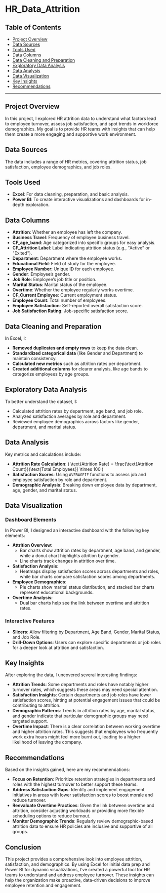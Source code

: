 # HR_Data_Attrition

## Table of Contents
- [Project Overview](#project-overview)
- [Data Sources](#data-sources)
- [Tools Used](#tools-used)
- [Data Columns](#data-columns)
- [Data Cleaning and Preparation](#data-cleaning-and-preparation)
- [Exploratory Data Analysis](#exploratory-data-analysis)
- [Data Analysis](#data-analysis)
- [Data Visualization](#data-visualization)
- [Key Insights](#key-insights)
- [Recommendations](#recommendations)

---

## Project Overview
In this project, I explored HR attrition data to understand what factors lead to employee turnover, assess job satisfaction, and spot trends in workforce demographics. My goal is to provide HR teams with insights that can help them create a more engaging and supportive work environment.

## Data Sources
The data includes a range of HR metrics, covering attrition status, job satisfaction, employee demographics, and job roles.

## Tools Used
- **Excel**: For data cleaning, preparation, and basic analysis.
- **Power BI**: To create interactive visualizations and dashboards for in-depth exploration.

## Data Columns
- **Attrition**: Whether an employee has left the company.
- **Business Travel**: Frequency of employee business travel.
- **CF_age_band**: Age categorized into specific groups for easy analysis.
- **CF_Attrition Label**: Label indicating attrition status (e.g., "Active" or "Exited").
- **Department**: Department where the employee works.
- **Educational Field**: Field of study for the employee.
- **Employee Number**: Unique ID for each employee.
- **Gender**: Employee’s gender.
- **Job Role**: Employee’s job title or position.
- **Marital Status**: Marital status of the employee.
- **Overtime**: Whether the employee regularly works overtime.
- **CF_Current Employee**: Current employment status.
- **Employee Count**: Total number of employees.
- **Employee Satisfaction**: Self-reported overall satisfaction score.
- **Job Satisfaction Rating**: Job-specific satisfaction score.

## Data Cleaning and Preparation
In Excel, I:
- **Removed duplicates and empty rows** to keep the data clean.
- **Standardized categorical data** (like Gender and Department) to maintain consistency.
- **Calculated new metrics** such as attrition rates per department.
- **Created additional columns** for clearer analysis, like age bands to categorize employees by age groups.

## Exploratory Data Analysis
To better understand the dataset, I:
- Calculated attrition rates by department, age band, and job role.
- Analyzed satisfaction averages by role and department.
- Reviewed employee demographics across factors like gender, department, and marital status.

## Data Analysis
Key metrics and calculations include:
- **Attrition Rate Calculation**: \( \text{Attrition Rate} = \frac{\text{Attrition Count}}{\text{Total Employees}} \times 100 \)
- **Satisfaction Scores**: Using `AVERAGEIF` functions to assess job and employee satisfaction by role and department.
- **Demographic Analysis**: Breaking down employee data by department, age, gender, and marital status.

## Data Visualization
### Dashboard Elements
In Power BI, I designed an interactive dashboard with the following key elements:
- **Attrition Overview**:
  - Bar charts show attrition rates by department, age band, and gender, while a donut chart highlights attrition by gender.
  - Line charts track changes in attrition over time.
- **Satisfaction Analysis**:
  - Heatmaps display satisfaction scores across departments and roles, while bar charts compare satisfaction scores among departments.
- **Employee Demographics**:
  - Pie charts show marital status distribution, and stacked bar charts represent educational backgrounds.
- **Overtime Analysis**:
  - Dual bar charts help see the link between overtime and attrition rates.

### Interactive Features
- **Slicers**: Allow filtering by Department, Age Band, Gender, Marital Status, and Job Role.
- **Drill-Down Options**: Users can explore specific departments or job roles for a deeper look at attrition and satisfaction.

## Key Insights
After exploring the data, I uncovered several interesting findings:
- **Attrition Trends**: Some departments and roles have notably higher turnover rates, which suggests these areas may need special attention.
- **Satisfaction Insights**: Certain departments and job roles have lower satisfaction scores, hinting at potential engagement issues that could be contributing to attrition.
- **Demographic Patterns**: Trends in attrition rates by age, marital status, and gender indicate that particular demographic groups may need targeted support.
- **Overtime Impact**: There is a clear correlation between working overtime and higher attrition rates. This suggests that employees who frequently work extra hours might feel more burnt out, leading to a higher likelihood of leaving the company.

## Recommendations
Based on the insights gained, here are my recommendations:
- **Focus on Retention**: Prioritize retention strategies in departments and roles with the highest turnover to better support these teams.
- **Address Satisfaction Gaps**: Identify and implement engagement initiatives in areas with lower satisfaction scores to boost morale and reduce turnover.
- **Reevaluate Overtime Practices**: Given the link between overtime and attrition, consider adjusting workloads or providing more flexible scheduling options to reduce burnout.
- **Monitor Demographic Trends**: Regularly review demographic-based attrition data to ensure HR policies are inclusive and supportive of all groups.

## Conclusion
This project provides a comprehensive look into employee attrition, satisfaction, and demographics. By using Excel for initial data prep and Power BI for dynamic visualizations, I’ve created a powerful tool for HR teams to understand and address employee turnover. These insights can help the organization make proactive, data-driven decisions to improve employee retention and engagement.
